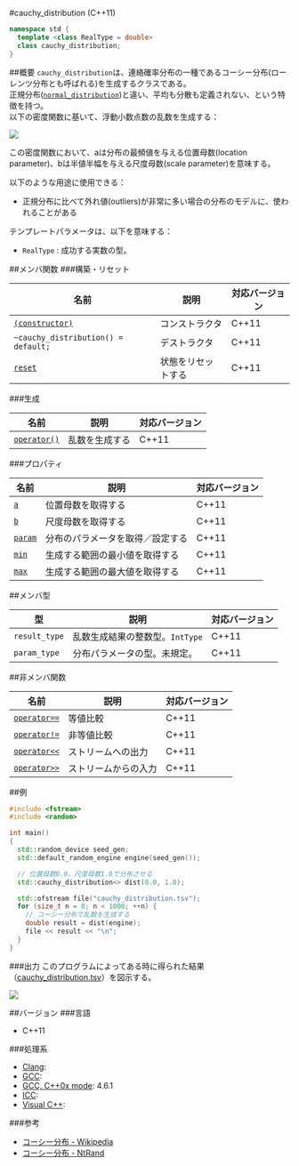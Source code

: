 #cauchy_distribution (C++11)
```cpp
namespace std {
  template <class RealType = double>
  class cauchy_distribution;
}
```

##概要
`cauchy_distribution`は、連絡確率分布の一種であるコーシー分布(ローレンツ分布とも呼ばれる)を生成するクラスである。  
正規分布([`normal_distribution`](./normal_distribution.md))と違い、平均も分散も定義されない、という特徴を持つ。  
以下の密度関数に基いて、浮動小数点数の乱数を生成する：  


![](https://github.com/cpprefjp/image/raw/master/reference/random/cauchy_distribution/cauchy.png)


この密度関数において、aは分布の最頻値を与える位置母数(location parameter)、bは半値半幅を与える尺度母数(scale parameter)を意味する。  

以下のような用途に使用できる：

* 正規分布に比べて外れ値(outliers)が非常に多い場合の分布のモデルに、使われることがある


テンプレートパラメータは、以下を意味する：

- `RealType` : 成功する実数の型。


##メンバ関数
###構築・リセット

| 名前 | 説明 | 対応バージョン |
|-----------------------------------------------------------------|--------------------|-------|
| [`(constructor)`](./cauchy_distribution/cauchy_distribution.md) | コンストラクタ     | C++11 |
| `~cauchy_distribution() = default;`                             | デストラクタ       | C++11 |
| [`reset`](./cauchy_distribution/reset.md)                       | 状態をリセットする | C++11 |


###生成

| 名前 | 説明 | 対応バージョン |
|-----------------------------------------------------|----------------|-------|
| [`operator()`](./cauchy_distribution/op_call.md) | 乱数を生成する | C++11 |


###プロパティ

| 名前 | 説明 | 対応バージョン |
|-------------------------------------------|----------------------------------|-------|
| [`a`](./cauchy_distribution/a.md)         | 位置母数を取得する               | C++11 |
| [`b`](./cauchy_distribution/b.md)         | 尺度母数を取得する               | C++11 |
| [`param`](./cauchy_distribution/param.md) | 分布のパラメータを取得／設定する | C++11 |
| [`min`](./cauchy_distribution/min.md)     | 生成する範囲の最小値を取得する   | C++11 |
| [`max`](./cauchy_distribution/max.md)     | 生成する範囲の最大値を取得する   | C++11 |


##メンバ型

| 型 | 説明 | 対応バージョン |
|---------------|---------------------------------|-------|
| `result_type` | 乱数生成結果の整数型。`IntType` | C++11 |
| `param_type`  | 分布パラメータの型。未規定。    | C++11 |


##非メンバ関数

| 名前 | 説明 | 対応バージョン |
|-------------------------------------------------------|----------------------|-------|
| [`operator==`](./cauchy_distribution/op_equal.md)     | 等値比較             | C++11 |
| [`operator!=`](./cauchy_distribution/op_not_equal.md) | 非等値比較           | C++11 |
| [`operator<<`](./cauchy_distribution/op_ostream.md)   | ストリームへの出力   | C++11 |
| [`operator>>`](./cauchy_distribution/op_istream.md)   | ストリームからの入力 | C++11 |


##例
```cpp
#include <fstream>
#include <random>

int main()
{
  std::random_device seed_gen;
  std::default_random_engine engine(seed_gen());

  // 位置母数0.0、尺度母数1.0で分布させる
  std::cauchy_distribution<> dist(0.0, 1.0);

  std::ofstream file("cauchy_distribution.tsv");
  for (size_t n = 0; n < 1000; ++n) {
    // コーシー分布で乱数を生成する
    double result = dist(engine);
    file << result << "\n";
  }
}
```

###出力
このプログラムによってある時に得られた結果（[cauchy_distribution.tsv](https://github.com/cpprefjp/image/raw/master/reference/random/cauchy_distribution/cauchy_distribution.tsv)）を図示する。

![](https://github.com/cpprefjp/image/raw/master/reference/random/cauchy_distribution/cauchy_distribution.png)

##バージョン
###言語
- C++11

###処理系
- [Clang](/implementation.md#clang): 
- [GCC](/implementation.md#gcc): 
- [GCC, C++0x mode](/implementation.md#gcc): 4.6.1
- [ICC](/implementation.md#icc): 
- [Visual C++](/implementation.md#visual_cpp): 

###参考
- [コーシー分布 - Wikipedia](http://ja.wikipedia.org/wiki/%E3%82%B3%E3%83%BC%E3%82%B7%E3%83%BC%E5%88%86%E5%B8%83)
- [コーシー分布 - NtRand](http://www.ntrand.com/jp/cauchy-distribution/)

